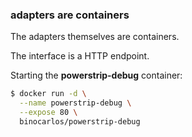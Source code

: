 ### adapters are containers

The adapters themselves are containers.

The interface is a HTTP endpoint.

Starting the **powerstrip-debug** container:

```bash
$ docker run -d \
  --name powerstrip-debug \
  --expose 80 \
  binocarlos/powerstrip-debug
```